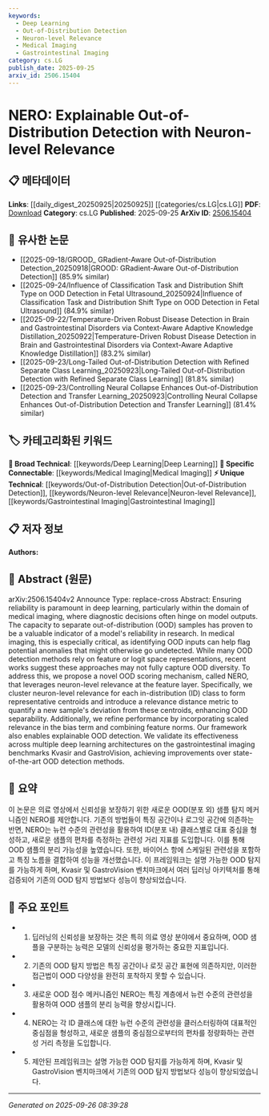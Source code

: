 ```yaml
---
keywords:
  - Deep Learning
  - Out-of-Distribution Detection
  - Neuron-level Relevance
  - Medical Imaging
  - Gastrointestinal Imaging
category: cs.LG
publish_date: 2025-09-25
arxiv_id: 2506.15404
---
```


<!-- KEYWORD_LINKING_METADATA:
{
  "processed_timestamp": "2025-09-26T08:39:28.981348",
  "vocabulary_version": "1.0",
  "selected_keywords": [
    "Deep Learning",
    "Out-of-Distribution Detection",
    "Neuron-level Relevance",
    "Medical Imaging",
    "Gastrointestinal Imaging"
  ],
  "rejected_keywords": [],
  "similarity_scores": {
    "Deep Learning": 0.85,
    "Out-of-Distribution Detection": 0.8,
    "Neuron-level Relevance": 0.78,
    "Medical Imaging": 0.77,
    "Gastrointestinal Imaging": 0.72
  },
  "extraction_method": "AI_prompt_based",
  "budget_applied": true,
  "candidates_json": {
    "candidates": [
      {
        "surface": "Deep Learning",
        "canonical": "Deep Learning",
        "aliases": [],
        "category": "broad_technical",
        "rationale": "Deep Learning is a foundational concept in the paper, linking it to broader technical discussions.",
        "novelty_score": 0.3,
        "connectivity_score": 0.9,
        "specificity_score": 0.6,
        "link_intent_score": 0.85
      },
      {
        "surface": "Out-of-Distribution Detection",
        "canonical": "Out-of-Distribution Detection",
        "aliases": [
          "OOD Detection"
        ],
        "category": "unique_technical",
        "rationale": "Central to the paper's focus, providing a unique angle on model reliability.",
        "novelty_score": 0.75,
        "connectivity_score": 0.7,
        "specificity_score": 0.85,
        "link_intent_score": 0.8
      },
      {
        "surface": "Neuron-level Relevance",
        "canonical": "Neuron-level Relevance",
        "aliases": [],
        "category": "unique_technical",
        "rationale": "Introduces a novel mechanism for OOD detection, enhancing specificity and novelty.",
        "novelty_score": 0.8,
        "connectivity_score": 0.65,
        "specificity_score": 0.9,
        "link_intent_score": 0.78
      },
      {
        "surface": "Medical Imaging",
        "canonical": "Medical Imaging",
        "aliases": [],
        "category": "specific_connectable",
        "rationale": "Key application domain for the study, linking to specific medical technology discussions.",
        "novelty_score": 0.4,
        "connectivity_score": 0.75,
        "specificity_score": 0.7,
        "link_intent_score": 0.77
      },
      {
        "surface": "Gastrointestinal Imaging",
        "canonical": "Gastrointestinal Imaging",
        "aliases": [],
        "category": "unique_technical",
        "rationale": "Specific benchmark used in the study, providing a focused context for application.",
        "novelty_score": 0.7,
        "connectivity_score": 0.6,
        "specificity_score": 0.8,
        "link_intent_score": 0.72
      }
    ],
    "ban_list_suggestions": [
      "method",
      "performance",
      "experiment"
    ]
  },
  "decisions": [
    {
      "candidate_surface": "Deep Learning",
      "resolved_canonical": "Deep Learning",
      "decision": "linked",
      "scores": {
        "novelty": 0.3,
        "connectivity": 0.9,
        "specificity": 0.6,
        "link_intent": 0.85
      }
    },
    {
      "candidate_surface": "Out-of-Distribution Detection",
      "resolved_canonical": "Out-of-Distribution Detection",
      "decision": "linked",
      "scores": {
        "novelty": 0.75,
        "connectivity": 0.7,
        "specificity": 0.85,
        "link_intent": 0.8
      }
    },
    {
      "candidate_surface": "Neuron-level Relevance",
      "resolved_canonical": "Neuron-level Relevance",
      "decision": "linked",
      "scores": {
        "novelty": 0.8,
        "connectivity": 0.65,
        "specificity": 0.9,
        "link_intent": 0.78
      }
    },
    {
      "candidate_surface": "Medical Imaging",
      "resolved_canonical": "Medical Imaging",
      "decision": "linked",
      "scores": {
        "novelty": 0.4,
        "connectivity": 0.75,
        "specificity": 0.7,
        "link_intent": 0.77
      }
    },
    {
      "candidate_surface": "Gastrointestinal Imaging",
      "resolved_canonical": "Gastrointestinal Imaging",
      "decision": "linked",
      "scores": {
        "novelty": 0.7,
        "connectivity": 0.6,
        "specificity": 0.8,
        "link_intent": 0.72
      }
    }
  ]
}
-->

# NERO: Explainable Out-of-Distribution Detection with Neuron-level Relevance

## 📋 메타데이터

**Links**: [[daily_digest_20250925|20250925]] [[categories/cs.LG|cs.LG]]
**PDF**: [Download](https://arxiv.org/pdf/2506.15404.pdf)
**Category**: cs.LG
**Published**: 2025-09-25
**ArXiv ID**: [2506.15404](https://arxiv.org/abs/2506.15404)

## 🔗 유사한 논문
- [[2025-09-18/GROOD_ GRadient-Aware Out-of-Distribution Detection_20250918|GROOD: GRadient-Aware Out-of-Distribution Detection]] (85.9% similar)
- [[2025-09-24/Influence of Classification Task and Distribution Shift Type on OOD Detection in Fetal Ultrasound_20250924|Influence of Classification Task and Distribution Shift Type on OOD Detection in Fetal Ultrasound]] (84.9% similar)
- [[2025-09-22/Temperature-Driven Robust Disease Detection in Brain and Gastrointestinal Disorders via Context-Aware Adaptive Knowledge Distillation_20250922|Temperature-Driven Robust Disease Detection in Brain and Gastrointestinal Disorders via Context-Aware Adaptive Knowledge Distillation]] (83.2% similar)
- [[2025-09-23/Long-Tailed Out-of-Distribution Detection with Refined Separate Class Learning_20250923|Long-Tailed Out-of-Distribution Detection with Refined Separate Class Learning]] (81.8% similar)
- [[2025-09-23/Controlling Neural Collapse Enhances Out-of-Distribution Detection and Transfer Learning_20250923|Controlling Neural Collapse Enhances Out-of-Distribution Detection and Transfer Learning]] (81.4% similar)

## 🏷️ 카테고리화된 키워드
**🧠 Broad Technical**: [[keywords/Deep Learning|Deep Learning]]
**🔗 Specific Connectable**: [[keywords/Medical Imaging|Medical Imaging]]
**⚡ Unique Technical**: [[keywords/Out-of-Distribution Detection|Out-of-Distribution Detection]], [[keywords/Neuron-level Relevance|Neuron-level Relevance]], [[keywords/Gastrointestinal Imaging|Gastrointestinal Imaging]]

## 📋 저자 정보

**Authors:** 

## 📄 Abstract (원문)

arXiv:2506.15404v2 Announce Type: replace-cross 
Abstract: Ensuring reliability is paramount in deep learning, particularly within the domain of medical imaging, where diagnostic decisions often hinge on model outputs. The capacity to separate out-of-distribution (OOD) samples has proven to be a valuable indicator of a model's reliability in research. In medical imaging, this is especially critical, as identifying OOD inputs can help flag potential anomalies that might otherwise go undetected. While many OOD detection methods rely on feature or logit space representations, recent works suggest these approaches may not fully capture OOD diversity. To address this, we propose a novel OOD scoring mechanism, called NERO, that leverages neuron-level relevance at the feature layer. Specifically, we cluster neuron-level relevance for each in-distribution (ID) class to form representative centroids and introduce a relevance distance metric to quantify a new sample's deviation from these centroids, enhancing OOD separability. Additionally, we refine performance by incorporating scaled relevance in the bias term and combining feature norms. Our framework also enables explainable OOD detection. We validate its effectiveness across multiple deep learning architectures on the gastrointestinal imaging benchmarks Kvasir and GastroVision, achieving improvements over state-of-the-art OOD detection methods.

## 📝 요약

이 논문은 의료 영상에서 신뢰성을 보장하기 위한 새로운 OOD(분포 외) 샘플 탐지 메커니즘인 NERO를 제안합니다. 기존의 방법들이 특징 공간이나 로그잇 공간에 의존하는 반면, NERO는 뉴런 수준의 관련성을 활용하여 ID(분포 내) 클래스별로 대표 중심을 형성하고, 새로운 샘플의 편차를 측정하는 관련성 거리 지표를 도입합니다. 이를 통해 OOD 샘플의 분리 가능성을 높였습니다. 또한, 바이어스 항에 스케일된 관련성을 포함하고 특징 노름을 결합하여 성능을 개선했습니다. 이 프레임워크는 설명 가능한 OOD 탐지를 가능하게 하며, Kvasir 및 GastroVision 벤치마크에서 여러 딥러닝 아키텍처를 통해 검증되어 기존의 OOD 탐지 방법보다 성능이 향상되었습니다.

## 🎯 주요 포인트

- 1. 딥러닝의 신뢰성을 보장하는 것은 특히 의료 영상 분야에서 중요하며, OOD 샘플을 구분하는 능력은 모델의 신뢰성을 평가하는 중요한 지표입니다.
- 2. 기존의 OOD 탐지 방법은 특징 공간이나 로짓 공간 표현에 의존하지만, 이러한 접근법이 OOD 다양성을 완전히 포착하지 못할 수 있습니다.
- 3. 새로운 OOD 점수 메커니즘인 NERO는 특징 계층에서 뉴런 수준의 관련성을 활용하여 OOD 샘플의 분리 능력을 향상시킵니다.
- 4. NERO는 각 ID 클래스에 대한 뉴런 수준의 관련성을 클러스터링하여 대표적인 중심점을 형성하고, 새로운 샘플의 중심점으로부터의 편차를 정량화하는 관련성 거리 측정을 도입합니다.
- 5. 제안된 프레임워크는 설명 가능한 OOD 탐지를 가능하게 하며, Kvasir 및 GastroVision 벤치마크에서 기존의 OOD 탐지 방법보다 성능이 향상되었습니다.


---

*Generated on 2025-09-26 08:39:28*